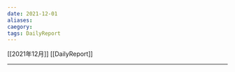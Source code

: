 ```yaml
---
date: 2021-12-01
aliases: 
caegory:
tags: DailyReport 
---
```




[[2021年12月]]
[[DailyReport]]

---

